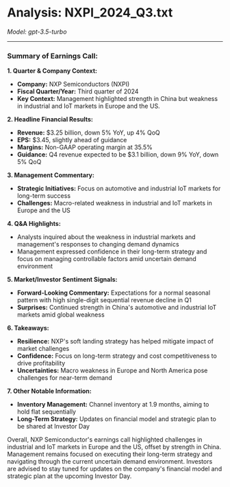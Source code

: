 # Analysis: NXPI_2024_Q3.txt

*Model: gpt-3.5-turbo*

---

### Summary of Earnings Call:

**1. Quarter & Company Context:**
- **Company:** NXP Semiconductors (NXPI)
- **Fiscal Quarter/Year:** Third quarter of 2024
- **Key Context:** Management highlighted strength in China but weakness in industrial and IoT markets in Europe and the US.

**2. Headline Financial Results:**
- **Revenue:** $3.25 billion, down 5% YoY, up 4% QoQ
- **EPS:** $3.45, slightly ahead of guidance
- **Margins:** Non-GAAP operating margin at 35.5%
- **Guidance:** Q4 revenue expected to be $3.1 billion, down 9% YoY, down 5% QoQ

**3. Management Commentary:**
- **Strategic Initiatives:** Focus on automotive and industrial IoT markets for long-term success
- **Challenges:** Macro-related weakness in industrial and IoT markets in Europe and the US

**4. Q&A Highlights:**
- Analysts inquired about the weakness in industrial markets and management's responses to changing demand dynamics
- Management expressed confidence in their long-term strategy and focus on managing controllable factors amid uncertain demand environment

**5. Market/Investor Sentiment Signals:**
- **Forward-Looking Commentary:** Expectations for a normal seasonal pattern with high single-digit sequential revenue decline in Q1
- **Surprises:** Continued strength in China's automotive and industrial IoT markets amid global weakness

**6. Takeaways:**
- **Resilience:** NXP's soft landing strategy has helped mitigate impact of market challenges
- **Confidence:** Focus on long-term strategy and cost competitiveness to drive profitability
- **Uncertainties:** Macro weakness in Europe and North America pose challenges for near-term demand

**7. Other Notable Information:**
- **Inventory Management:** Channel inventory at 1.9 months, aiming to hold flat sequentially
- **Long-Term Strategy:** Updates on financial model and strategic plan to be shared at Investor Day

Overall, NXP Semiconductor's earnings call highlighted challenges in industrial and IoT markets in Europe and the US, offset by strength in China. Management remains focused on executing their long-term strategy and navigating through the current uncertain demand environment. Investors are advised to stay tuned for updates on the company's financial model and strategic plan at the upcoming Investor Day.